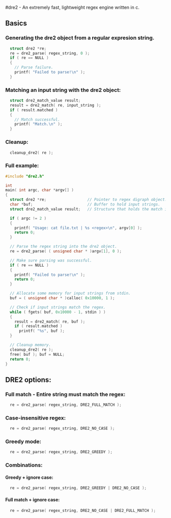 #dre2 - An extremely fast, lightweight regex engine written in c.

## Basics

### Generating the dre2 object from a regular expresion string.
```c
  struct dre2 *re;
  re = dre2_parse( regex_string, 0 );
  if ( re == NULL )
  {
    // Parse failure.
    printf( "Failed to parse!\n" );
  }
```

### Matching an input string with the dre2 object:
```c
  struct dre2_match_value result;
  result = dre2_match( re, input_string );
  if ( result.matched )
  {
    // Match successful.
    printf( "Match.\n" );
  }
```

### Cleanup:
```c
  cleanup_dre2( re );
```

### Full example:
```c
#include "dre2.h"

int
main( int argc, char *argv[] )
{
  struct dre2 *re;                  // Pointer to regex digraph object.
  char *buf;                        // Buffer to hold input strings.
  struct dre2_match_value result;   // Structure that holds the match info.

  if ( argc != 2 )
  {
    printf( "Usage: cat file.txt | %s <regex>\n", argv[0] );
    return 0;
  }

  // Parse the regex string into the dre2 object.
  re = dre2_parse( ( unsigned char * )argv[1], 0 );

  // Make sure parsing was successful.
  if ( re == NULL )
  {
    printf( "Failed to parse!\n" );
    return 0;
  }

  // Allocate some memory for input strings from stdin.
  buf = ( unsigned char * )calloc( 0x10000, 1 );

  // Check if input strings match the regex.
  while ( fgets( buf, 0x10000 - 1, stdin ) )
  {
    result = dre2_match( re, buf );
    if ( result.matched )
      printf( "%s", buf );
  }

  // Cleanup memory.
  cleanup_dre2( re );
  free( buf ); buf = NULL;
  return 0;
}
```

## DRE2 options:

### Full match - Entire string must match the regex:
```c
  re = dre2_parse( regex_string, DRE2_FULL_MATCH );
```

### Case-insensitive regex:
```c
  re = dre2_parse( regex_string, DRE2_NO_CASE );
```

### Greedy mode:
```c
  re = dre2_parse( regex_string, DRE2_GREEDY );
```

### Combinations:
#### Greedy + ignore case:
```c
  re = dre2_parse( regex_string, DRE2_GREEDY | DRE2_NO_CASE );
```

#### Full match + ignore case:
```c
  re = dre2_parse( regex_string, DRE2_NO_CASE | DRE2_FULL_MATCH );
```
